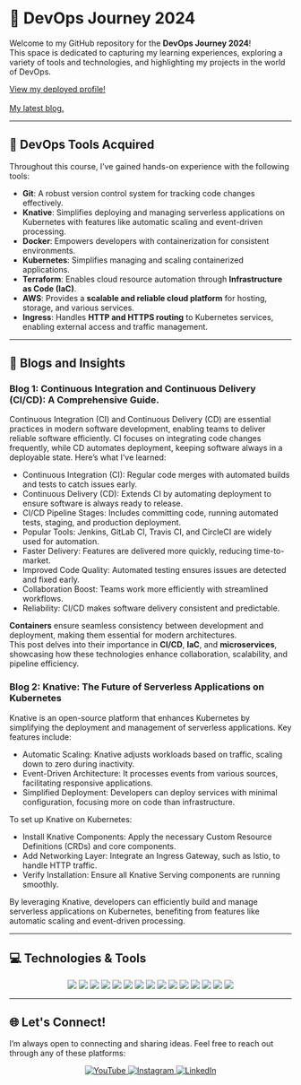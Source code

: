 # 🚀 **DevOps Journey 2024**

Welcome to my GitHub repository for the **DevOps Journey 2024**!  
This space is dedicated to capturing my learning experiences, exploring a variety of tools and technologies, and highlighting my projects in the world of DevOps.  

<a href="https://muneelhaider.github.io/" target="_blank">
    View my deployed profile!
</a>
<br><br>
<a href="https://medium.com/@muneelhaider/modern-software-development-with-ci-cd-and-knative-5b5924320daf" target="_blank">
    My latest blog.
</a>

---

## 📌 **DevOps Tools Acquired**  

Throughout this course, I’ve gained hands-on experience with the following tools:  

- **Git**: A robust version control system for tracking code changes effectively.  
- **Knative**: Simplifies deploying and managing serverless applications on Kubernetes with features like automatic scaling and event-driven processing.  
- **Docker**: Empowers developers with containerization for consistent environments.  
- **Kubernetes**: Simplifies managing and scaling containerized applications.  
- **Terraform**: Enables cloud resource automation through **Infrastructure as Code (IaC)**.  
- **AWS**: Provides a **scalable and reliable cloud platform** for hosting, storage, and various services.  
- **Ingress**: Handles **HTTP and HTTPS routing** to Kubernetes services, enabling external access and traffic management.  

---

## 📝 **Blogs and Insights**  

### **Blog 1: Continuous Integration and Continuous Delivery (CI/CD): A Comprehensive Guide.**  
Continuous Integration (CI) and Continuous Delivery (CD) are essential practices in modern software development, enabling teams to deliver reliable software efficiently. CI focuses on integrating code changes frequently, while CD automates deployment, keeping software always in a deployable state. Here’s what I’ve learned:

- Continuous Integration (CI): Regular code merges with automated builds and tests to catch issues early.
- Continuous Delivery (CD): Extends CI by automating deployment to ensure software is always ready to release.
- CI/CD Pipeline Stages: Includes committing code, running automated tests, staging, and production deployment.
- Popular Tools: Jenkins, GitLab CI, Travis CI, and CircleCI are widely used for automation.
- Faster Delivery: Features are delivered more quickly, reducing time-to-market.
- Improved Code Quality: Automated testing ensures issues are detected and fixed early.
- Collaboration Boost: Teams work more efficiently with streamlined workflows.
- Reliability: CI/CD makes software delivery consistent and predictable.


**Containers** ensure seamless consistency between development and deployment, making them essential for modern architectures.  
This post delves into their importance in **CI/CD**, **IaC**, and **microservices**, showcasing how these technologies enhance collaboration, scalability, and pipeline efficiency.  

### **Blog 2: Knative: The Future of Serverless Applications on Kubernetes**  
Knative is an open-source platform that enhances Kubernetes by simplifying the deployment and management of serverless applications. Key features include:

- Automatic Scaling: Knative adjusts workloads based on traffic, scaling down to zero during inactivity.
- Event-Driven Architecture: It processes events from various sources, facilitating responsive applications.
- Simplified Deployment: Developers can deploy services with minimal configuration, focusing more on code than infrastructure.

To set up Knative on Kubernetes:

- Install Knative Components: Apply the necessary Custom Resource Definitions (CRDs) and core components.
- Add Networking Layer: Integrate an Ingress Gateway, such as Istio, to handle HTTP traffic.
- Verify Installation: Ensure all Knative Serving components are running smoothly.

By leveraging Knative, developers can efficiently build and manage serverless applications on Kubernetes, benefiting from features like automatic scaling and event-driven processing.

---

## 💻 **Technologies & Tools**

<p align="center">
  <img src="https://img.shields.io/badge/C++-00599C?style=flat-square&logo=cplusplus&logoColor=white" />
  <img src="https://img.shields.io/badge/C%23-239120?style=flat-square&logo=csharp&logoColor=white" />
  <img src="https://img.shields.io/badge/Python-3776AB?style=flat-square&logo=python&logoColor=white" />
  <img src="https://img.shields.io/badge/HTML5-E34F26?style=flat-square&logo=html5&logoColor=white" />
  <img src="https://img.shields.io/badge/CSS3-1572B6?style=flat-square&logo=css3&logoColor=white" />
  <img src="https://img.shields.io/badge/SQL-4479A1?style=flat-square&logo=microsoftsqlserver&logoColor=white" />
  <img src="https://img.shields.io/badge/Git-F05032?style=flat-square&logo=git&logoColor=white" />
  <img src="https://img.shields.io/badge/Jenkins-D24939?style=flat-square&logo=jenkins&logoColor=white" />
  <img src="https://img.shields.io/badge/Docker-2496ED?style=flat-square&logo=docker&logoColor=white" />
  <img src="https://img.shields.io/badge/Kubernetes-326CE5?style=flat-square&logo=kubernetes&logoColor=white" />
  <img src="https://img.shields.io/badge/Terraform-623CE4?style=flat-square&logo=terraform&logoColor=white" />
  <img src="https://img.shields.io/badge/GitLab-FC6D26?style=flat-square&logo=gitlab&logoColor=white" />
  <img src="https://img.shields.io/badge/MySQL-4479A1?style=flat-square&logo=mysql&logoColor=white" />
  <img src="https://img.shields.io/badge/MongoDB-47A248?style=flat-square&logo=mongodb&logoColor=white" />
  <img src="https://img.shields.io/badge/Linux-FCC624?style=flat-square&logo=linux&logoColor=black" />
</p>

---

## 🌐 **Let's Connect!**  
I’m always open to connecting and sharing ideas. Feel free to reach out through any of these platforms:  

<p align="center">
  <a href="https://www.youtube.com/@muneelhaider4315" target="_blank">
    <img src="https://img.shields.io/badge/YouTube-FF0000?style=for-the-badge&logo=youtube&logoColor=white" alt="YouTube">
  </a>
  <a href="https://www.instagram.com/muneelhaider" target="_blank">
    <img src="https://img.shields.io/badge/Instagram-E4405F?style=for-the-badge&logo=instagram&logoColor=white" alt="Instagram">
  </a>
  <a href="https://www.linkedin.com/in/muneel-haider/" target="_blank">
    <img src="https://img.shields.io/badge/LinkedIn-0A66C2?style=for-the-badge&logo=linkedin&logoColor=white" alt="LinkedIn">
  </a>
</p>